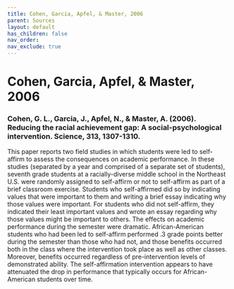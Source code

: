 ```yaml
---
title: Cohen, Garcia, Apfel, & Master, 2006
parent: Sources
layout: default
has_children: false
nav_order: 
nav_exclude: true
---
```


# Cohen, Garcia, Apfel, & Master, 2006

### Cohen, G. L., Garcia, J., Apfel, N., & Master, A. (2006). Reducing the racial achievement gap: A social-psychological intervention. Science, 313, 1307-1310.

This paper reports two field studies in which students were led to self-affirm to assess the consequences on academic performance. In these studies (separated by a year and comprised of a separate set of students), seventh grade students at a racially-diverse middle school in the Northeast U.S. were randomly assigned to self-affirm or not to self-affirm as part of a brief classroom exercise. Students who self-affirmed did so by indicating values that were important to them and writing a brief essay indicating why those values were important. For students who did not self-affirm, they indicated their least important values and wrote an essay regarding why those values might be important to others. The effects on academic performance during the semester were dramatic. African-American students who had been led to self-affirm performed .3 grade points better during the semester than those who had not, and those benefits occurred both in the class where the intervention took place as well as other classes. Moreover, benefits occurred regardless of pre-intervention levels of demonstrated ability. The self-affirmation intervention appears to have attenuated the drop in performance that typically occurs for African-American students over time.
